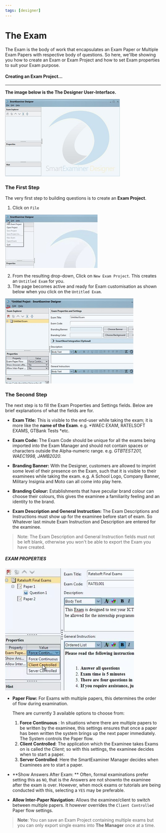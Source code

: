```yaml
---
tags: [designer]
---
```


# The Exam
The Exam is the body of work that encapsulates an Exam Paper or Multiple Exam Papers with respective body of questions.
So here, we'llbe showing you how to create an Exam or Exam Project and how to set Exam properties to suit your Exam purpose.

#### Creating an Exam Project...
---
**The image below is the The Designer User-Interface.**

![Designer UserInterface](../../assets/images/Designer_Images/Designer_user_interface.jpg)

### The First Step

The very first step to building questions is to create an **Exam Project**.

1. Click on `File` 

![Designer First Step](../../assets/images/Designer_Images/Intro_Designer_first_start.jpg)

2. From the resulting drop-down, Click on `New Exam Project`. This creates an `Untitled Exam` for you.
3. The page becomes active and ready for Exam customisation as shown below when you click on the `Untitled Exam`.

![Designer Environment](../../assets/images/Designer_Images/Intro_Designer_Page.jpg)

### The Second Step
The next step is to fill the Exam Properties and Settings fields. Below are brief explanations of what the fields are for.

- **Exam Title:**  This is visible to the end-user while taking the exam; it is more like the **name of the Exam**. e.g. *WAEC EXAM, RATELSOFT EXAMS, GTBank Tests *etc.

- **Exam Code:**  The Exam Code should be unique for all the exams being imported into the Exam Manager and should not contain spaces or characters outside the Alpha-numeric range. e.g. *GTBTEST201, WAEC1998, JAMB2020.*

- **Branding Banner:**  With the Designer, customers are allowed to imprint some level of their presence on the Exam, such that it is visible to their examinees while taking the exam. e.g. A School Logo, Company Banner, Military Insignia and Moto can all come into play here. 

- **Branding Colour:** Establishments that have peculiar brand colour can choose their colours, this gives the examinee a familiarity feeling and an identity to the brand.

- **Exam Description and General Instruction:** The Exam Descriptions and Instructions must show up for the examinee before start of exam. So Whatever last minute Exam Instruction and Description are entered for the examinee.

> Note: The Exam Description and General Instruction fields must not be left blank, otherwise you won't be able to export the Exam you have created.


##### EXAM PROPERTIES

![Exam Properties](../../assets/images/Designer_Images/The_Exam-Force.Cont._Client.Cntrl._.Server.Cntrl..jpg)

- **Paper Flow:**
For Exams with multiple papers, this determines the order of flow during examination.

  There are currently 3 available options to choose from:

  1. **Force Continuous** : In situations where there are multiple papers to be written by the examinee, this settings ensures that once a paper has been written the system brings up the next paper immediately. The System controls the Paper flow.
  2. **Client Controlled**: The application which the Examinee takes Exams on is called the *Client*; so with this settings, the examinee decides when to start a paper.
  3. **Server Controlled**: Here the SmartExaminer Manager decides when Examinees are to start a paper.

- **Show Answers After Exam: ** Often, formal examinations prefer setting this as `NO`, that is the Answers are not shownto the examinee after the exam is over. However, when mock exams or tutorials are being conducted with this, selecting a `YES` may be preferable.

- **Allow Inter-Paper Navigation:** Allows the examinee/client to switch between multiple papers. It however overrides the `Client Controlled` Paper flow settings.

 > **Note**: You can save an Exam Project containing multiple exams but you can only export single exams into **The Manager** once at a time.
  
  
  
  
 
  


